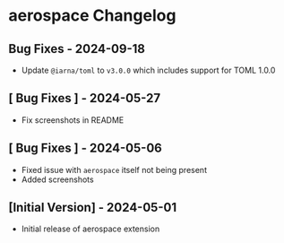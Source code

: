 # aerospace Changelog

## Bug Fixes - 2024-09-18

* Update `@iarna/toml` to `v3.0.0` which includes support for TOML 1.0.0

## [ Bug Fixes ] - 2024-05-27

* Fix screenshots in README

## [ Bug Fixes ] - 2024-05-06

* Fixed issue with `aerospace` itself not being present
* Added screenshots

## [Initial Version] - 2024-05-01

* Initial release of aerospace extension